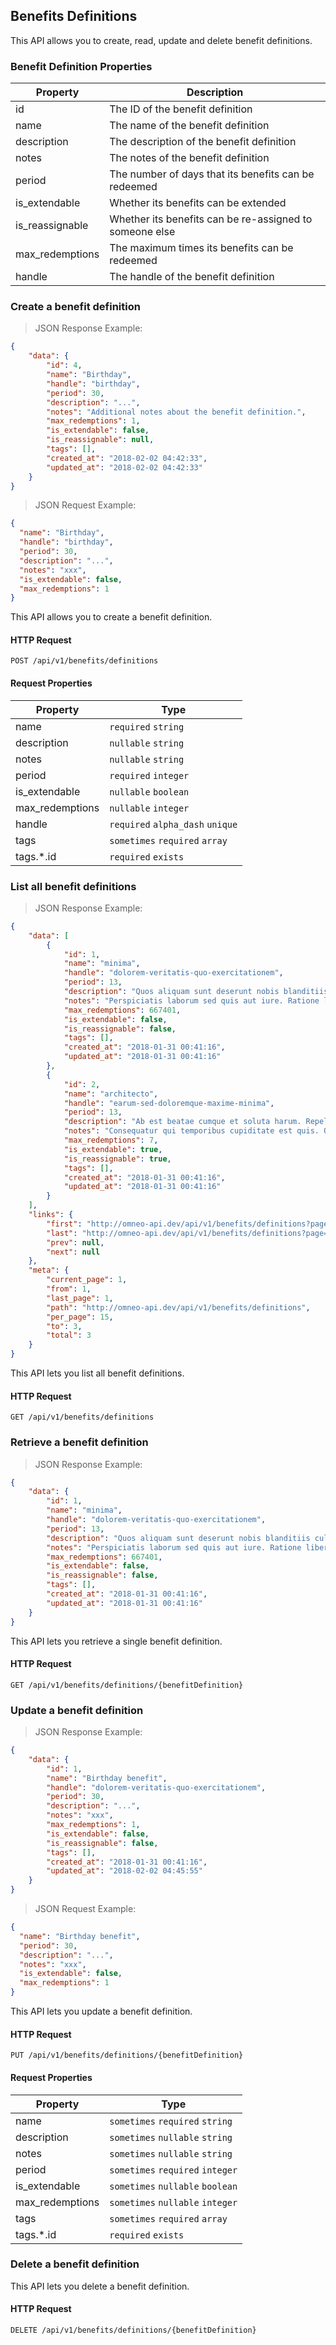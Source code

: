 ## Benefits Definitions

This API allows you to create, read, update and delete benefit definitions.

### Benefit Definition Properties

| Property       | Description                                                     |
|-----------------|-----------------------------------------------------------------|
| id              | The ID of the benefit definition                                |
| name            | The name of the benefit definition                              |
| description     | The description of the benefit definition                       |
| notes           | The notes of the benefit definition                             |
| period          | The number of days that its benefits can be redeemed            |
| is_extendable   | Whether its benefits can be extended                            |
| is_reassignable | Whether its benefits can be re-assigned to someone else         |
| max_redemptions | The maximum times its benefits can be redeemed                  |
| handle          | The handle of the benefit definition                            |





### Create a benefit definition

> JSON Response Example:
                
```json
{
    "data": {
        "id": 4,
        "name": "Birthday",
        "handle": "birthday",
        "period": 30,
        "description": "...",
        "notes": "Additional notes about the benefit definition.",
        "max_redemptions": 1,
        "is_extendable": false,
        "is_reassignable": null,
        "tags": [],
        "created_at": "2018-02-02 04:42:33",
        "updated_at": "2018-02-02 04:42:33"
    }
}
```

> JSON Request Example:

```json
{
  "name": "Birthday",
  "handle": "birthday",
  "period": 30,
  "description": "...",
  "notes": "xxx",
  "is_extendable": false,
  "max_redemptions": 1
}
```


This API allows you to create a benefit definition.

#### HTTP Request

`POST /api/v1/benefits/definitions`

#### Request Properties

| Property       | Type                             |
|-----------------|----------------------------------|
| name            | `required` `string`              |
| description     | `nullable` `string`              |
| notes           | `nullable` `string`              |
| period          | `required` `integer`             |
| is_extendable   | `nullable` `boolean`             |
| max_redemptions | `nullable` `integer`             |
| handle          | `required` `alpha_dash` `unique` |
| tags            | `sometimes` `required` `array`   |
| tags.*.id       | `required` `exists`              |





### List all benefit definitions

> JSON Response Example:
                
```json
{
    "data": [
        {
            "id": 1,
            "name": "minima",
            "handle": "dolorem-veritatis-quo-exercitationem",
            "period": 13,
            "description": "Quos aliquam sunt deserunt nobis blanditiis culpa temporibus. Et quidem non quis voluptatum blanditiis sunt eum laudantium. Maxime alias officiis nihil culpa.",
            "notes": "Perspiciatis laborum sed quis aut iure. Ratione libero omnis inventore libero. Quisquam exercitationem exercitationem debitis autem aut.",
            "max_redemptions": 667401,
            "is_extendable": false,
            "is_reassignable": false,
            "tags": [],
            "created_at": "2018-01-31 00:41:16",
            "updated_at": "2018-01-31 00:41:16"
        },
        {
            "id": 2,
            "name": "architecto",
            "handle": "earum-sed-doloremque-maxime-minima",
            "period": 13,
            "description": "Ab est beatae cumque et soluta harum. Repellat impedit ab ea est in molestias. Rem et corporis quaerat accusamus. Laudantium eligendi saepe sit autem recusandae. Itaque qui est sunt atque reiciendis.",
            "notes": "Consequatur qui temporibus cupiditate est quis. Quidem voluptatum soluta autem et enim quibusdam. Pariatur dicta sed occaecati. Est ea non autem maiores ducimus.",
            "max_redemptions": 7,
            "is_extendable": true,
            "is_reassignable": true,
            "tags": [],
            "created_at": "2018-01-31 00:41:16",
            "updated_at": "2018-01-31 00:41:16"
        }
    ],
    "links": {
        "first": "http://omneo-api.dev/api/v1/benefits/definitions?page=1",
        "last": "http://omneo-api.dev/api/v1/benefits/definitions?page=1",
        "prev": null,
        "next": null
    },
    "meta": {
        "current_page": 1,
        "from": 1,
        "last_page": 1,
        "path": "http://omneo-api.dev/api/v1/benefits/definitions",
        "per_page": 15,
        "to": 3,
        "total": 3
    }
}
```

This API lets you list all benefit definitions.

#### HTTP Request

`GET /api/v1/benefits/definitions`



### Retrieve a benefit definition

> JSON Response Example:
                
```json
{
    "data": {
        "id": 1,
        "name": "minima",
        "handle": "dolorem-veritatis-quo-exercitationem",
        "period": 13,
        "description": "Quos aliquam sunt deserunt nobis blanditiis culpa temporibus. Et quidem non quis voluptatum blanditiis sunt eum laudantium. Maxime alias officiis nihil culpa.",
        "notes": "Perspiciatis laborum sed quis aut iure. Ratione libero omnis inventore libero. Quisquam exercitationem exercitationem debitis autem aut.",
        "max_redemptions": 667401,
        "is_extendable": false,
        "is_reassignable": false,
        "tags": [],
        "created_at": "2018-01-31 00:41:16",
        "updated_at": "2018-01-31 00:41:16"
    }
}
```

This API lets you retrieve a single benefit definition.

#### HTTP Request

`GET /api/v1/benefits/definitions/{benefitDefinition}`



### Update a benefit definition

> JSON Response Example:
                
```json
{
    "data": {
        "id": 1,
        "name": "Birthday benefit",
        "handle": "dolorem-veritatis-quo-exercitationem",
        "period": 30,
        "description": "...",
        "notes": "xxx",
        "max_redemptions": 1,
        "is_extendable": false,
        "is_reassignable": false,
        "tags": [],
        "created_at": "2018-01-31 00:41:16",
        "updated_at": "2018-02-02 04:45:55"
    }
}
```

> JSON Request Example:
                
```json
{
  "name": "Birthday benefit",
  "period": 30,
  "description": "...",
  "notes": "xxx",
  "is_extendable": false,
  "max_redemptions": 1
}
```

This API lets you update a benefit definition.

#### HTTP Request

`PUT /api/v1/benefits/definitions/{benefitDefinition}`

#### Request Properties

| Property       | Type                             |
|-----------------|----------------------------------|
| name            | `sometimes` `required` `string`  |
| description     | `sometimes` `nullable` `string`  |
| notes           | `sometimes` `nullable` `string`              |
| period          | `sometimes` `required` `integer` |
| is_extendable   | `sometimes` `nullable` `boolean` |
| max_redemptions | `sometimes` `nullable` `integer` |
| tags            | `sometimes` `required` `array`   |
| tags.*.id       | `required` `exists`              |




### Delete a benefit definition

This API lets you delete a benefit definition.

#### HTTP Request

`DELETE /api/v1/benefits/definitions/{benefitDefinition}`

